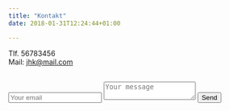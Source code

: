 ```yaml
---
title: "Kontakt"
date: 2018-01-31T12:24:44+01:00

---
```


Tlf. 56783456 <br>
Mail: jhk@mail.com

<br>
<form method="POST" action="https://formspree.io/annabrorsonolsen@gmail.com">
  <input type="email" name="email" placeholder="Your email">
  <textarea name="message" placeholder="Your message"></textarea>
  <button type="submit">Send</button>
</form>